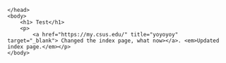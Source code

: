 <!DOCTYPE html>
<html>
	<head>
		<meta charset="utf-8">
		<title> My test page. </title>
	  <link rel="stylesheet" href="test.css">

	</head>
	<body>
		<h1> Test</h1>
		<p>
			<a href="https://my.csus.edu/" title="yoyoyoy" target="_blank"> Changed the index page, what now></a>. <em>Updated index page.</em></p>
	</body>
</html>
